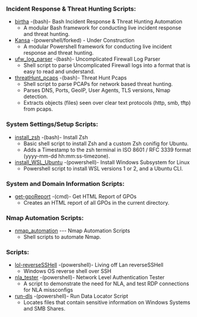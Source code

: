 <h3>Incident Response & Threat Hunting Scripts:</h3>

- [birtha](https://github.com/ArronJablonowski/birtha) -(bash)- Bash Incident Response & Threat Hunting Automation
    - A modular Bash framework for conducting live incident response and threat hunting.
- [Kansa](https://github.com/ArronJablonowski/Kansa) -(powershell/forked) - Under Construction 
    - A modular Powershell framework for conducting live incident response and threat hunting.
- [ufw_log_parser](https://github.com/ArronJablonowski/ufw_log_parser) -(bash)- Uncomplicated Firewall Log Parser
    - Shell script to parse Uncomplicated Firewall logs into a format that is easy to read and understand. 
- [threatHunt_pcaps](https://github.com/ArronJablonowski/threatHunt_pcaps) -(bash)- Threat Hunt Pcaps
    - Shell script to parse PCAPs for network based threat hunting.
    - Parses DNS, Ports, GeoIP, User Agents, TLS versions, Nmap detection.
    - Extracts objects (files) seen over clear text protocols (http, smb, tftp) from pcaps. 

<h3> </h3> 
<h3>System Settings/Setup Scripts:</h3>

- [install_zsh](https://github.com/ArronJablonowski/install_zsh) -(bash)- Install Zsh
    - Basic shell script to install Zsh and a custom Zsh conifig for Ubuntu.
    - Adds a Timestamp to the zsh terminal in ISO 8601 / RFC 3339 format (yyyy-mm-dd hh:mm:ss-timezone).
- [install_WSL_Ubuntu](https://github.com/ArronJablonowski/install_WSL_Ubuntu) -(powershell)- Install Windows Subsystem for Linux
    - Powershell script to install WSL versions 1 or 2, and a Ubuntu CLI. 


<h3>System and Domain Information Scripts:</h3> 

- [get-gpoReport](https://github.com/ArronJablonowski/get-gpoReport) -(cmd)- Get HTML Report of GPOs
    - Creates an HTML report of all GPOs in the current directory. 


<h3>Nmap Automation Scripts:</h3>

- [nmap_automation](https://github.com/ArronJablonowski/Nmap_Automation) --- Nmap Automation Scripts
    - Shell scripts to automate Nmap. 

      
<h3>Scripts:</h3>

- [lol-reverseSSHell](https://github.com/ArronJablonowski/lol-reverseSSHell) -(powershell)- Living off Lan reverseSSHell
    - Windows OS reverse shell over SSH
- [nla_tester](https://github.com/ArronJablonowski/nla_tester) -(powershell)- Network Level Authentication Tester
    - A script to demonstrate the need for NLA, and test RDP connections for NLA missconfigs  
- [run-dls](https://github.com/ArronJablonowski/Run-DLS) -(powershell)- Run Data Locator Script
    - Locates files that contain sensitive information on Windows Systems and SMB Shares.

 
  
<!--
**ArronJablonowski/ArronJablonowski** is a ✨ _special_ ✨ repository because its `README.md` (this file) appears on your GitHub profile.

Here are some ideas to get you started:
<h1>🍴💻 Forked Projects:</h1>
- 🔭 I’m currently working on ...
- 🌱 I’m currently learning ...
- 💬 Ask me about ...
- 📫 How to reach me: ...
- 👯 🤔 😄 ⚡ ☕
### Hi there 👋
-->
